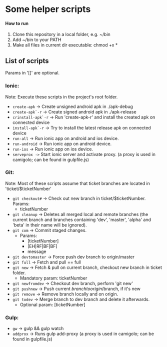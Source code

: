 # Some helper scripts

#### How to run

1. Clone this repository in a local folder, e.g. ~/bin
2. Add ~/bin to your PATH
3. Make all files in current dir executable: chmod +x *

## List of scripts
Params in '[]' are optional.

### Ionic:
Note: Execute these scripts in the project's root folder.
- ```create-apk``` -> Create unsigned android apk in ./apk-debug
- ```create-apk`-r``` -> Create signed android apk in ./apk-release
- ```crinstall-apk`-r``` -> Run 'create-apk-r' and install the created apk on connected device
- ```install-apk`-r``` -> Try to install the latest release apk on connected device
- ```run-all``` -> Run ionic app on android and ios device.
- ```run-android``` -> Run ionic app on android device.
- ```run-ios``` -> Run ionic app on ios device.
- ```serveprox ->``` Start ionic server and activate proxy. (a proxy is used in camigolo; can be found in gulpfile.js)

### Git:
Note: Most of these scripts assume that ticket branches are located in 'ticket/$ticketNumber'

- ```git checkout#``` -> Check out new branch in ticket/$ticketNumber. Params:
    - ticketNumber
- ```git cleanup``` -> Deletes all merged local and remote branches (the current branch and branches containing 'dev', 'master', 'alpha' and 'beta' in their name will be ignored).
- ```git com``` -> Commit staged changes.
    - Params:
        - [ticketNumber]
        - [EH|RF|BF|BF]
        - message
- ```git devtomaster``` -> Force push dev branch to origin/master
- ```git full``` -> Fetch and pull == full
- ```git new``` -> Fetch & pull on current branch, checkout new branch in ticket folder.
    - Mandatory param: ticketNumber
- ```git newfromdev``` -> Checkout dev branch, perform 'git new'
- ```git pushnew``` -> Push current $branch to origin/$branch, if it's new
- ```git remove``` -> Remove branch locally and on origin.
- ```git todev``` -> Merge branch to dev branch and delete it afterwards.
    - Optional param: [ticketNumber]

### Gulp:
- ```gw``` -> gulp && gulp watch
- ```addprox``` -> Runs gulp add-proxy (a proxy is used in camigolo; can be found in gulpfile.js)

